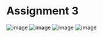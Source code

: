 # Assignment 3  

![image](https://github.com/user-attachments/assets/8956690d-ae61-48df-85e3-f586510e4555)
![image](https://github.com/user-attachments/assets/38078ca3-f2ce-4033-aaa8-10e94e697a8e)
![image](https://github.com/user-attachments/assets/2b5b8b45-7356-4901-be3e-d3014fccd911)
![image](https://github.com/user-attachments/assets/b7e1f2ac-e078-4b1f-bb04-87ead4dbe09c)

